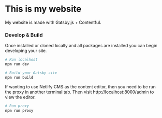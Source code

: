 # This is my website
My website is made with Gatsby.js + Contentful.

### Develop & Build

Once installed or cloned locally and all packages are installed you can begin developing your site.

```sh
# Run localhost
npm run dev

# Build your Gatsby site
npm run build
```

If wanting to use Netlify CMS as the content editor, then you need to be run the proxy in another terminal tab. Then visit
http://localhost:8000/admin to view the editor.
```sh
# Run proxy
npm run proxy
```
